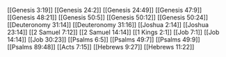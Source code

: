 [[Genesis 3:19]]
[[Genesis 24:2]]
[[Genesis 24:49]]
[[Genesis 47:9]]
[[Genesis 48:21]]
[[Genesis 50:5]]
[[Genesis 50:12]]
[[Genesis 50:24]]
[[Deuteronomy 31:14]]
[[Deuteronomy 31:16]]
[[Joshua 2:14]]
[[Joshua 23:14]]
[[2 Samuel 7:12]]
[[2 Samuel 14:14]]
[[1 Kings 2:1]]
[[Job 7:1]]
[[Job 14:14]]
[[Job 30:23]]
[[Psalms 6:5]]
[[Psalms 49:7]]
[[Psalms 49:9]]
[[Psalms 89:48]]
[[Acts 7:15]]
[[Hebrews 9:27]]
[[Hebrews 11:22]]
